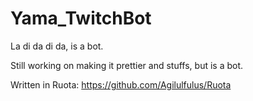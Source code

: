 # Yama_TwitchBot


La di da di da, is a bot.


Still working on making it prettier and stuffs, but is a bot. 


Written in Ruota: https://github.com/Agilulfulus/Ruota